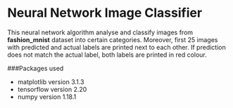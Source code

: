# Neural Network Image Classifier
This neural network algorithm analyse and classify images from **fashion_mnist** dataset into certain categories. 
Moreover, first 25 images with predicted and actual labels are printed next to each other. If prediction does not match
the actual label, both labels are printed in red colour.

###Packages used
* matplotlib version 3.1.3
* tensorflow version 2.20 
* numpy version 1.18.1